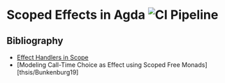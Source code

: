 # Scoped Effects in Agda ![CI Pipeline](https://github.com/JonasHoefer/scoped-effects-agda/workflows/CI%20Pipeline/badge.svg)

## Bibliography

- [Effect Handlers in Scope][paper/WuSH14]
- [Modeling Call-Time Choice as Effect using Scoped Free Monads][thsis/Bunkenburg19]

[paper/WuSH14]:
  http://www.cs.ox.ac.uk/people/nicolas.wu/papers/Scope.pdf
  "Effect Handlers in Scope "
  
[thesis/Bunkenburg19]:
  https://bunkenburg.net/papers/ModelingCallTimeChoiceAsEffect.pdf
  "Modeling Call-Time Choice as Effect using Scoped Free Monads"
